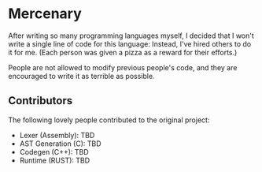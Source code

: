 # Mercenary

After writing so many programming languages myself, I decided that I won't write a single line of code for this language: Instead, I've hired others to do it for me. (Each person was given a pizza as a reward for their efforts.)

People are not allowed to modify previous people's code, and they are encouraged to write it as terrible as possible.

## Contributors
The following lovely people contributed to the original project:

- Lexer (Assembly): TBD
- AST Generation (C): TBD
- Codegen (C++): TBD
- Runtime (RUST): TBD
